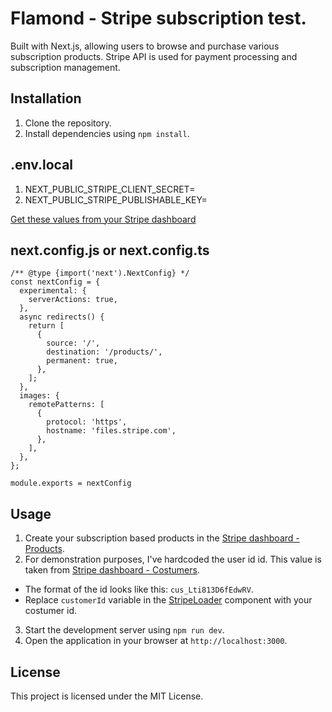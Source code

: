 # Flamond - Stripe subscription test.

 Built with Next.js, allowing users to browse and purchase various subscription products. Stripe API is used for payment processing and subscription management.

## Installation

1. Clone the repository.
2. Install dependencies using `npm install`.

## .env.local

1. NEXT_PUBLIC_STRIPE_CLIENT_SECRET=
2. NEXT_PUBLIC_STRIPE_PUBLISHABLE_KEY=

[Get these values from your Stripe dashboard](https://dashboard.stripe.com/login)


## next.config.js or next.config.ts

```
/** @type {import('next').NextConfig} */
const nextConfig = {
  experimental: {
    serverActions: true,
  },
  async redirects() {
    return [
      {
        source: '/',
        destination: '/products/',
        permanent: true,
      },
    ];
  },
  images: {
    remotePatterns: [
      {
        protocol: 'https',
        hostname: 'files.stripe.com',
      },
    ],
  },
};

module.exports = nextConfig
```

## Usage
1. Create your subscription based products in the [Stripe dashboard - Products](https://dashboard.stripe.com/products).
2. For demonstration purposes, I've hardcoded the user id id.  This value is taken from [Stripe dashboard - Costumers](https://dashboard.stripe.com/customers). 
* The format of the id looks like this: `cus_Lti813D6fEdwRV`.
* Replace `customerId` variable in the [StripeLoader](./src/index.tsx#L10) component with your costumer id.
3. Start the development server using `npm run dev`.
4. Open the application in your browser at `http://localhost:3000`.






## License

This project is licensed under the MIT License.